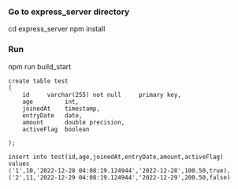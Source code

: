 ### Go to express_server directory
cd express_server
npm install

### Run
npm run build_start


```
create table test
(
    id     varchar(255) not null     primary key,
    age         int,
    joinedAt    timestamp,
    entryDate   date,
    amount      double precision,
    activeFlag  boolean

);

insert into test(id,age,joinedAt,entryDate,amount,activeFlag)
values
('1',10,'2022-12-28 04:08:19.124944','2022-12-28',100.50,true),
('2',11,'2022-12-29 04:08:19.124944','2022-12-29',200.50,false)
```



